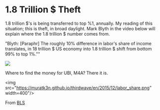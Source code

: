 # 1.8 Trillion $ Theft

1.8 trillion $'s is being transferred to top %1, annually. My reading
of this situation; this is theft, in broad daylight. Mark Blyth in the
video below will explain where the 1.8 trillion $ number comes from.

"Blyth: [Paraphr] The roughly 10% difference in labor's share of
income translates, in 18 trillion $ US economy into 1.8 trillion $
shift from bottom 99% to top 1%.""

[![](https://img.youtube.com/vi/HnNQpQXIPQM/0.jpg)](https://youtu.be/tJoe_daP0DE?t=1749)

Where to find the money for UBI, M4A? There it is.

<img src="https://muratk3n.github.io/thirdwave/en/2015/12/labor_share.png" width=400"/>

From [BLS](https://www.bls.gov/opub/ted/2017/labor-share-of-output-has-declined-since-1947.htm)

